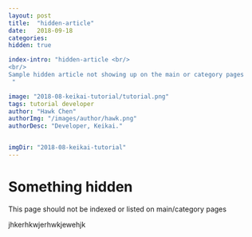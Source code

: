 ```yaml
---
layout: post
title:  "hidden-article"
date:   2018-09-18
categories: 
hidden: true

index-intro: "hidden-article <br/>
<br/>
Sample hidden article not showing up on the main or category pages
 "

image: "2018-08-keikai-tutorial/tutorial.png"
tags: tutorial developer
author: "Hawk Chen"
authorImg: "/images/author/hawk.png"
authorDesc: "Developer, Keikai."


imgDir: "2018-08-keikai-tutorial"
---
```


# Something hidden

This page should not be indexed or listed on main/category pages


jhkerhkwjerhwkjewehjk


[jekyll]:      http://jekyllrb.com
[jekyll-gh]:   https://github.com/jekyll/jekyll
[jekyll-help]: https://github.com/jekyll/jekyll-help